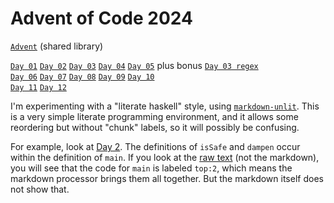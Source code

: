 # Advent of Code 2024

[`Advent`](lib/Advent.md) (shared library)

[`Day 01`](src/day01.md)
[`Day 02`](src/day02.md)
[`Day 03`](src/day03.md)
[`Day 04`](src/day04.md)
[`Day 05`](src/day05.md)
plus bonus [`Day 03 regex`](src/day03-re.md)
<br/>
[`Day 06`](src/day06.md)
[`Day 07`](src/day07.md)
[`Day 08`](src/day08.md)
[`Day 09`](src/day09.md)
[`Day 10`](src/day10.md)
<br/>
[`Day 11`](src/day11.md)
[`Day 12`](src/day12.md)

I'm experimenting with a "literate haskell" style, using
[`markdown-unlit`](https://github.com/sol/markdown-unlit).  This is a very
simple literate programming environment, and it allows some reordering but
without "chunk" labels, so it will possibly be confusing.

For example, look at [Day 2](src/day02.md). The definitions of `isSafe` and
`dampen` occur within the definition of `main`. If you look at the [raw
text](https://raw.githubusercontent.com/instinctive/edu-advent-2024/refs/heads/main/src/day02.md)
(not the markdown), you will see that the code for `main` is labeled `top:2`,
which means the markdown processor brings them all together. But the markdown
itself does not show that.
